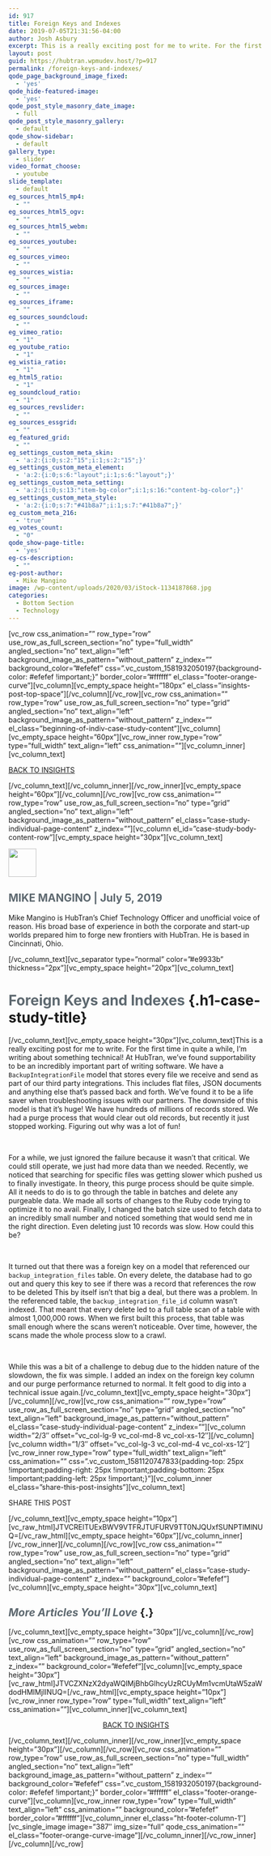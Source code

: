 ```yaml
---
id: 917
title: Foreign Keys and Indexes
date: 2019-07-05T21:31:56-04:00
author: Josh Asbury
excerpt: This is a really exciting post for me to write. For the first time in quite a while, I’m writing about something technical! At HubTran, we’ve found supportability to be an incredibly important part of writing software. We have a BackupIntegrationFile model that stores every file we receive and send as part of our third party integrations. This includes flat files, JSON documents and anything else that’s passed back and forth. We’ve found it to be a life saver when troubleshooting issues with our partners. The downside of this model is that it’s huge! We have hundreds of millions of records stored. We had a purge process that would clear out old records, but recently it just stopped working. Figuring out why was a lot of fun!
layout: post
guid: https://hubtran.wpmudev.host/?p=917
permalink: /foreign-keys-and-indexes/
qode_page_background_image_fixed:
  - 'yes'
qode_hide-featured-image:
  - 'yes'
qode_post_style_masonry_date_image:
  - full
qode_post_style_masonry_gallery:
  - default
qode_show-sidebar:
  - default
gallery_type:
  - slider
video_format_choose:
  - youtube
slide_template:
  - default
eg_sources_html5_mp4:
  - ""
eg_sources_html5_ogv:
  - ""
eg_sources_html5_webm:
  - ""
eg_sources_youtube:
  - ""
eg_sources_vimeo:
  - ""
eg_sources_wistia:
  - ""
eg_sources_image:
  - ""
eg_sources_iframe:
  - ""
eg_sources_soundcloud:
  - ""
eg_vimeo_ratio:
  - "1"
eg_youtube_ratio:
  - "1"
eg_wistia_ratio:
  - "1"
eg_html5_ratio:
  - "1"
eg_soundcloud_ratio:
  - "1"
eg_sources_revslider:
  - ""
eg_sources_essgrid:
  - ""
eg_featured_grid:
  - ""
eg_settings_custom_meta_skin:
  - 'a:2:{i:0;s:2:"15";i:1;s:2:"15";}'
eg_settings_custom_meta_element:
  - 'a:2:{i:0;s:6:"layout";i:1;s:6:"layout";}'
eg_settings_custom_meta_setting:
  - 'a:2:{i:0;s:13:"item-bg-color";i:1;s:16:"content-bg-color";}'
eg_settings_custom_meta_style:
  - 'a:2:{i:0;s:7:"#41b8a7";i:1;s:7:"#41b8a7";}'
eg_custom_meta_216:
  - 'true'
eg_votes_count:
  - "0"
qode_show-page-title:
  - 'yes'
eg-cs-description:
  - ""
eg-post-author:
  - Mike Mangino
image: /wp-content/uploads/2020/03/iStock-1134187868.jpg
categories:
  - Bottom Section
  - Technology
---
```

\[vc\_row css\_animation=&#8221;&#8221; row\_type=&#8221;row&#8221; use\_row\_as\_full\_screen\_section=&#8221;no&#8221; type=&#8221;full\_width&#8221; angled\_section=&#8221;no&#8221; text\_align=&#8221;left&#8221; background\_image\_as\_pattern=&#8221;without\_pattern&#8221; z\_index=&#8221;&#8221; background\_color=&#8221;#efefef&#8221; css=&#8221;.vc\_custom\_1581932050197{background-color: #efefef !important;}&#8221; border\_color=&#8221;#ffffff&#8221; el\_class=&#8221;footer-orange-curve&#8221;\]\[vc\_column\]\[vc\_empty\_space height=&#8221;180px&#8221; el\_class=&#8221;insights-post-top-space&#8221;\]\[/vc\_column\]\[/vc\_row\]\[vc\_row css\_animation=&#8221;&#8221; row\_type=&#8221;row&#8221; use\_row\_as\_full\_screen\_section=&#8221;no&#8221; type=&#8221;grid&#8221; angled\_section=&#8221;no&#8221; text\_align=&#8221;left&#8221; background\_image\_as\_pattern=&#8221;without\_pattern&#8221; z\_index=&#8221;&#8221; el\_class=&#8221;beginning-of-indiv-case-study-content&#8221;\]\[vc\_column\]\[vc\_empty\_space height=&#8221;60px&#8221;\]\[vc\_row\_inner row\_type=&#8221;row&#8221; type=&#8221;full\_width&#8221; text\_align=&#8221;left&#8221; css\_animation=&#8221;&#8221;\]\[vc\_column\_inner\][vc\_column\_text]

<div id="back-to-insights">
  <div id="back-to-case-studies-text">
    <a href="/insights"><i class="fa fa-caret-left" aria-hidden="true"></i> BACK TO INSIGHTS</a>
  </div>
</div>

\[/vc\_column\_text\]\[/vc\_column\_inner\]\[/vc\_row\_inner\]\[vc\_empty\_space height=&#8221;60px&#8221;\]\[/vc\_column\]\[/vc\_row\]\[vc\_row css\_animation=&#8221;&#8221; row\_type=&#8221;row&#8221; use\_row\_as\_full\_screen\_section=&#8221;no&#8221; type=&#8221;grid&#8221; angled\_section=&#8221;no&#8221; text\_align=&#8221;left&#8221; background\_image\_as\_pattern=&#8221;without\_pattern&#8221; el\_class=&#8221;case-study-individual-page-content&#8221; z\_index=&#8221;&#8221;\]\[vc\_column el\_id=&#8221;case-study-body-content-row&#8221;\]\[vc\_empty\_space height=&#8221;30px&#8221;\]\[vc\_column\_text\]

<div id="author-section">
  <div id="author-image">
    <img class="alignnone size-full wp-image-805" src="https://hubtran.wpmudev.host/wp-content/uploads/2020/03/HubTran_Website_Headshots_MikeMangino_Small.png" alt="" width="55" height="56" />
  </div>
  
  <div id="author-name">
    <h2 class="h2-case-study-category-title">
      <span style="color: #5e6970;"><strong>MIKE MANGINO</strong> | July 5, 2019</span>
    </h2>
  </div>
</div>

<div id="hubtran-author-bio">
  Mike Mangino is HubTran&#8217;s Chief Technology Officer and unofficial voice of reason. His broad base of experience in both the corporate and start-up worlds prepared him to forge new frontiers with HubTran. He is based in Cincinnati, Ohio.
</div>

\[/vc\_column\_text\]\[vc\_separator type=&#8221;normal&#8221; color=&#8221;#e9933b&#8221; thickness=&#8221;2px&#8221;\]\[vc\_empty\_space height=&#8221;20px&#8221;\]\[vc\_column_text\]

# <span style="color: #5e6970;">Foreign Keys and Indexes</span> {.h1-case-study-title}

\[/vc\_column\_text\]\[vc\_empty\_space height=&#8221;30px&#8221;\][vc\_column\_text]This is a really exciting post for me to write. For the first time in quite a while, I’m writing about something technical! At HubTran, we’ve found supportability to be an incredibly important part of writing software. We have a <code class="language-plaintext highlighter-rouge">BackupIntegrationFile</code> model that stores every file we receive and send as part of our third party integrations. This includes flat files, JSON documents and anything else that’s passed back and forth. We’ve found it to be a life saver when troubleshooting issues with our partners. The downside of this model is that it’s huge! We have hundreds of millions of records stored. We had a purge process that would clear out old records, but recently it just stopped working. Figuring out why was a lot of fun!

&nbsp;

For a while, we just ignored the failure because it wasn’t that critical. We could still operate, we just had more data than we needed. Recently, we noticed that searching for specific files was getting slower which pushed us to finally investigate. In theory, this purge process should be quite simple. All it needs to do is to go through the table in batches and delete any purgeable data. We made all sorts of changes to the Ruby code trying to optimize it to no avail. Finally, I changed the batch size used to fetch data to an incredibly small number and noticed something that would send me in the right direction. Even deleting just 10 records was slow. How could this be?

&nbsp;

It turned out that there was a foreign key on a model that referenced our <code class="language-plaintext highlighter-rouge">backup_integration_files</code> table. On every delete, the database had to go out and query this key to see if there was a record that references the row to be deleted This by itself isn’t that big a deal, but there was a problem. In the referenced table, the <code class="language-plaintext highlighter-rouge">backup_integration_file_id</code> column wasn’t indexed. That meant that every delete led to a full table scan of a table with almost 1,000,000 rows. When we first built this process, that table was small enough where the scans weren’t noticeable. Over time, however, the scans made the whole process slow to a crawl.

&nbsp;

While this was a bit of a challenge to debug due to the hidden nature of the slowdown, the fix was simple. I added an index on the foreign key column and our purge performance returned to normal. It felt good to dig into a technical issue again.\[/vc\_column\_text\]\[vc\_empty\_space height=&#8221;30px&#8221;\]\[/vc\_column\]\[/vc\_row\]\[vc\_row css\_animation=&#8221;&#8221; row\_type=&#8221;row&#8221; use\_row\_as\_full\_screen\_section=&#8221;no&#8221; type=&#8221;grid&#8221; angled\_section=&#8221;no&#8221; text\_align=&#8221;left&#8221; background\_image\_as\_pattern=&#8221;without\_pattern&#8221; el\_class=&#8221;case-study-individual-page-content&#8221; z\_index=&#8221;&#8221;\]\[vc\_column width=&#8221;2/3&#8243; offset=&#8221;vc\_col-lg-9 vc\_col-md-8 vc\_col-xs-12&#8243;\]\[/vc\_column\]\[vc\_column width=&#8221;1/3&#8243; offset=&#8221;vc\_col-lg-3 vc\_col-md-4 vc\_col-xs-12&#8243;\]\[vc\_row\_inner row\_type=&#8221;row&#8221; type=&#8221;full\_width&#8221; text\_align=&#8221;left&#8221; css\_animation=&#8221;&#8221; css=&#8221;.vc\_custom\_1581120747833{padding-top: 25px !important;padding-right: 25px !important;padding-bottom: 25px !important;padding-left: 25px !important;}&#8221;\]\[vc\_column\_inner el\_class=&#8221;share-this-post-insights&#8221;\][vc\_column\_text]

<div id="share-this-post-text">
  SHARE THIS POST
</div>

\[/vc\_column\_text\]\[vc\_empty\_space height=&#8221;10px&#8221;\]\[vc\_raw\_html]JTVCRElTUExBWV9VTFRJTUFURV9TT0NJQUxfSUNPTlMlNUQ=[/vc\_raw\_html\]\[vc\_empty\_space height=&#8221;60px&#8221;\]\[/vc\_column\_inner\]\[/vc\_row\_inner\]\[/vc\_column\]\[/vc\_row\]\[vc\_row css\_animation=&#8221;&#8221; row\_type=&#8221;row&#8221; use\_row\_as\_full\_screen\_section=&#8221;no&#8221; type=&#8221;grid&#8221; angled\_section=&#8221;no&#8221; text\_align=&#8221;left&#8221; background\_image\_as\_pattern=&#8221;without\_pattern&#8221; el\_class=&#8221;case-study-individual-page-content&#8221; z\_index=&#8221;&#8221; background\_color=&#8221;#efefef&#8221;\]\[vc\_column\]\[vc\_empty\_space height=&#8221;30px&#8221;\]\[vc\_column\_text\]

## <span style="color: #5e6970; font-style: italic;">More Articles You&#8217;ll Love</span> {.}

\[/vc\_column\_text\]\[vc\_empty\_space height=&#8221;30px&#8221;\]\[/vc\_column\]\[/vc\_row\]\[vc\_row css\_animation=&#8221;&#8221; row\_type=&#8221;row&#8221; use\_row\_as\_full\_screen\_section=&#8221;no&#8221; type=&#8221;grid&#8221; angled\_section=&#8221;no&#8221; text\_align=&#8221;left&#8221; background\_image\_as\_pattern=&#8221;without\_pattern&#8221; z\_index=&#8221;&#8221; background\_color=&#8221;#efefef&#8221;\]\[vc\_column\]\[vc\_empty\_space height=&#8221;30px&#8221;\]\[vc\_raw\_html\]JTVCZXNzX2dyaWQlMjBhbGlhcyUzRCUyMm1vcmUtaW5zaWdodHMlMjIlNUQ=\[/vc\_raw\_html\]\[vc\_empty\_space height=&#8221;10px&#8221;\]\[vc\_row\_inner row\_type=&#8221;row&#8221; type=&#8221;full\_width&#8221; text\_align=&#8221;left&#8221; css\_animation=&#8221;&#8221;\]\[vc\_column\_inner\][vc\_column_text]

<div id="back-to-insights">
  <div id="back-to-case-studies-text" style="text-align: center;">
    <a href="/insights"><i class="fa fa-caret-left" aria-hidden="true"></i> BACK TO INSIGHTS</a>
  </div>
</div>

\[/vc\_column\_text\]\[/vc\_column\_inner\]\[/vc\_row\_inner\]\[vc\_empty\_space height=&#8221;30px&#8221;\]\[/vc\_column\]\[/vc\_row\]\[vc\_row css\_animation=&#8221;&#8221; row\_type=&#8221;row&#8221; use\_row\_as\_full\_screen\_section=&#8221;no&#8221; type=&#8221;full\_width&#8221; angled\_section=&#8221;no&#8221; text\_align=&#8221;left&#8221; background\_image\_as\_pattern=&#8221;without\_pattern&#8221; z\_index=&#8221;&#8221; background\_color=&#8221;#efefef&#8221; css=&#8221;.vc\_custom\_1581932050197{background-color: #efefef !important;}&#8221; border\_color=&#8221;#ffffff&#8221; el\_class=&#8221;footer-orange-curve&#8221;\]\[vc\_column\]\[vc\_row\_inner row\_type=&#8221;row&#8221; type=&#8221;full\_width&#8221; text\_align=&#8221;left&#8221; css\_animation=&#8221;&#8221; background\_color=&#8221;#efefef&#8221; border\_color=&#8221;#ffffff&#8221;\]\[vc\_column\_inner el\_class=&#8221;ht-footer-column-1&#8243;\]\[vc\_single\_image image=&#8221;387&#8243; img\_size=&#8221;full&#8221; qode\_css\_animation=&#8221;&#8221; el\_class=&#8221;footer-orange-curve-image&#8221;\]\[/vc\_column\_inner\]\[/vc\_row\_inner\]\[/vc\_column\][/vc_row]